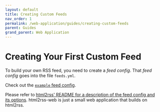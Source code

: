 ```yaml
---
layout: default
title: Creating Custom Feeds
nav_order: 1
permalink: /web-application/guides/creating-custom-feeds
parent: Guides
grand_parent: Web Application
---
```


# Creating Your First Custom Feed

To build your own RSS feed, you need to create a _feed config_. That _feed config_ goes into the file `feeds.yml`.

Check out the [`example` feed config](https://github.com/html2rss/html2rss-web/blob/master/config/feeds.yml#L9).

Please refer to [html2rss' README for a description of the feed config and its options](https://github.com/html2rss/html2rss#the-feed-config-and-its-options). html2rss-web is just a small web application that builds on html2rss.
